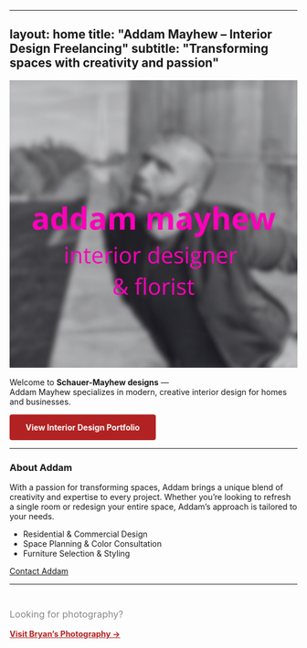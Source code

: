 <!-- index.md -->

---
layout: home
title: "Addam Mayhew – Interior Design Freelancing"
subtitle: "Transforming spaces with creativity and passion"
---

![Addam Mayhew Interior Design](assets/interior/hero.jpg)

Welcome to **Schauer-Mayhew designs** —  
Addam Mayhew specializes in modern, creative interior design for homes and businesses.

<div style="margin: 2em 0;">
  <a href="/interior" style="background:#b22222;color:#fff;padding:1em 2em;border-radius:4px;text-decoration:none;font-weight:bold;">View Interior Design Portfolio</a>
</div>

---

### About Addam

With a passion for transforming spaces, Addam brings a unique blend of creativity and expertise to every project. Whether you’re looking to refresh a single room or redesign your entire space, Addam’s approach is tailored to your needs.

- Residential & Commercial Design  
- Space Planning & Color Consultation  
- Furniture Selection & Styling

[Contact Addam](mailto:addam@schauermayhew.com)

---

<div style="margin-top:3em;">
  <h3 style="font-weight:normal;color:#888;">Looking for photography?</h3>
  <a href="/photo" style="color:#b22222;font-weight:bold;">Visit Bryan’s Photography &rarr;</a>
</div>

